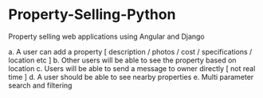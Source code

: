 # Property-Selling-Python

Property selling web applications using Angular and Django

  a. A user can add a property [ description / photos / cost / specifications /
  location etc ]
  b. Other users will be able to see the property based on location
  c. Users will be able to send a message to owner directly [ not real time ]
  d. A user should be able to see nearby properties
  e. Multi parameter search and filtering

